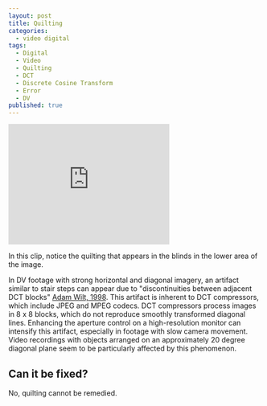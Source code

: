 ```yaml
---
layout: post
title: Quilting
categories:
  - video digital
tags:
  - Digital
  - Video
  - Quilting
  - DCT
  - Discrete Cosine Transform
  - Error
  - DV
published: true
---
```


<iframe src="https://archive.org/embed/AVAA.DVQuilting" width="320" height="240" frameborder="0" webkitallowfullscreen="true" mozallowfullscreen="true" allowfullscreen></iframe>

In this clip, notice the quilting that appears in the blinds in the lower area of the image.

In DV footage with strong horizontal and diagonal imagery, an artifact similar to stair steps can appear due to "discontinuities between adjacent DCT blocks" [Adam Wilt, 1998](http://www.adamwilt.com/). This artifact is inherent to DCT compressors, which include JPEG and MPEG codecs. DCT compressors process images in 8 x 8 blocks, which do not reproduce smoothly transformed diagonal lines. Enhancing the aperture control on a high-resolution monitor can intensify this artifact, especially in footage with slow camera movement. Video recordings with objects arranged on an approximately 20 degree diagonal plane seem to be particularly affected by this phenomenon.

## Can it be fixed?

No, quilting cannot be remedied.
